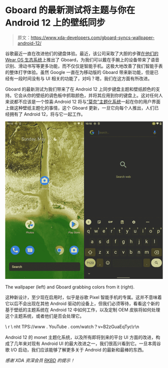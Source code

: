 # Gboard 的最新测试将主题与你在 Android 12 上的壁纸同步

> 原文：<https://www.xda-developers.com/gboard-syncs-wallpaper-android-12/>

谷歌最近一直在改进他们的键盘体验。最近，该公司采取了大胆的步骤[在他们的 Wear OS 生态系统](https://www.xda-developers.com/gboard-wear-os-available/)上推出了 Gboard，为我们可以戴在手腕上的设备带来了语音识别、滑动书写等更多功能，而不仅仅是智能手机。这极大地改善了我们智能手表的整体打字体验。虽然 Google 一直在为移动版的 Gboard 带来新功能，但是已经有一段时间没有与 UI 相关的功能了，对吗？嗯，我们在这方面有所改进。

Gboard 的最新测试为我们带来了在 Android 12 上同步键盘主题和壁纸颜色的支持。它会从你的壁纸的调色板中抓取颜色，并将其应用到你的键盘上。这对任何人来说都不应该是一个惊喜:Android 12 将与[“莫奈”主题化系统](https://www.xda-developers.com/android-12-wallpaper-theming-system-leak/)一起在你的用户界面上做这种壁纸主题化的事情，这个 Gboard 更新，一旦它向每个人推出，人们已经拥有了 Android 12，将与它一起工作。

 <picture>![](img/a8395d2c65f76818b46f16b1f6c361f9.png)</picture> 

The wallpaper (left) and Gboard grabbing colors from it (right).

这种新设计，至少现在启用时，似乎是谷歌 Pixel 智能手机的专属。这并不意味着它以后不会出现在其他 Android 驱动的设备上，但我们必须等待，看看这个新的基于壁纸的主题系统在 Android 12 中如何工作，以及定制 OEM 皮肤将如何处理这个主题系统，或者他们是否会处理它。

\ r \ nht TPS://www . YouTube . com/watch？v=B2zGuaEqTyc\r\n

Android 12 的 monet 主题化系统，以及所有即将到来的平台 UI 方面的改进，构成了几年来对现有 Android UI 的最大改进之一，我们很高兴看到它。一旦本周谷歌 I/O 启动，我们应该能够了解更多关于 Android 的最新和最棒的东西。

*感谢 XDA 资深会员 [RKBD](https://forum.xda-developers.com/m/rkbd.7544065/) 的提示！*
